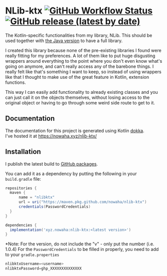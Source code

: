 # NLib-ktx <a href="https://github.com/Nowaha/NLib-ktx/releases/"><img alt="GitHub Workflow Status" src="https://img.shields.io/github/workflow/status/nowaha/nlib-ktx/Gradle%20Package"></a> <a href="https://github.com/Nowaha/NLib-ktx/packages/1712122"><img alt="GitHub release (latest by date)" src="https://img.shields.io/github/v/release/nowaha/nlib-ktx?display_name=tag"></a>

The Kotlin-specific functionalities from my library, NLib. This should be used together with [the Java version](https://github.com/Nowaha/NLib) to have a full library.

I created this library because none of the pre-existing libraries I found were really fitting for my preferences. A lot of them like to put huge disgusting wrappers
around everything to the point where you don't even know what's going on anymore, and can't really access any of the barebone things. I really felt like that's
something I want to keep, so instead of using wrappers like that I thought to make use of the great feature in Kotlin, extension functions.

This way I can easily add functionality to already existing classes and you can just call it on the objects themselves, without losing access to the original object
or having to go through some weird side route to get to it.

## Documentation
The documentation for this project is generated using Kotlin [dokka](https://github.com/Kotlin/dokka).\
I've hosted it at https://nowaha.xyz/nlib-ktx/

## Installation
I publish the latest build to [GitHub packages](https://github.com/Nowaha/NLib-ktx/packages/1712122).

You can add it as a dependency by putting the following in your `build.gradle` file:
```groovy
repositories {
  maven {
      name = "nlibktx"
      url = uri("https://maven.pkg.github.com/nowaha/nlib-ktx")
      credentials(PasswordCredentials)
  }
}
```

```groovy
dependencies {
  implementation('xyz.nowaha:nlib-ktx:<latest version>')
}
```
*Note: For the version, do not include the "v" - only put the number (i.e. 1.0.4)
For the `PasswordCredentials` to be filled in properly, you need to add to your `gradle.properties`
```groovy
nlibktxUsername=<username>
nlibktxPassword=ghp_XXXXXXXXXXXXXX
```
